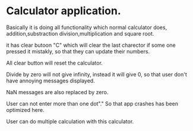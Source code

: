 # Calculator application.

Basically it is doing all functionality which normal calculator does, addition,substraction division,multiplication and square root.

it has clear butoon "C" which will clear the last charector if some one pressed it mistakly, so that they can update their numbers.

All clear button will reset the calculator.

Divide by zero will not give infinity, instead it will give 0, so that user don't have annoying messages displayed.

NaN messages are also replaced by zero.

User can not enter more than one dot"." So that app crashes has been optimized here.

User can do multiple calculation with this calculator.
